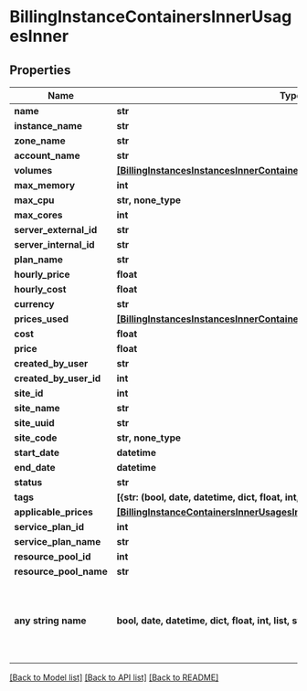 # BillingInstanceContainersInnerUsagesInner


## Properties
Name | Type | Description | Notes
------------ | ------------- | ------------- | -------------
**name** | **str** |  | [optional] 
**instance_name** | **str** |  | [optional] 
**zone_name** | **str** |  | [optional] 
**account_name** | **str** |  | [optional] 
**volumes** | [**[BillingInstancesInstancesInnerContainersInnerUsagesInnerVolumesInner]**](BillingInstancesInstancesInnerContainersInnerUsagesInnerVolumesInner.md) |  | [optional] 
**max_memory** | **int** |  | [optional] 
**max_cpu** | **str, none_type** |  | [optional] 
**max_cores** | **int** |  | [optional] 
**server_external_id** | **str** |  | [optional] 
**server_internal_id** | **str** |  | [optional] 
**plan_name** | **str** |  | [optional] 
**hourly_price** | **float** |  | [optional] 
**hourly_cost** | **float** |  | [optional] 
**currency** | **str** |  | [optional] 
**prices_used** | [**[BillingInstancesInstancesInnerContainersInnerUsagesInnerPricesUsedInner]**](BillingInstancesInstancesInnerContainersInnerUsagesInnerPricesUsedInner.md) |  | [optional] 
**cost** | **float** |  | [optional] 
**price** | **float** |  | [optional] 
**created_by_user** | **str** |  | [optional] 
**created_by_user_id** | **int** |  | [optional] 
**site_id** | **int** |  | [optional] 
**site_name** | **str** |  | [optional] 
**site_uuid** | **str** |  | [optional] 
**site_code** | **str, none_type** |  | [optional] 
**start_date** | **datetime** |  | [optional] 
**end_date** | **datetime** |  | [optional] 
**status** | **str** |  | [optional] 
**tags** | **[{str: (bool, date, datetime, dict, float, int, list, str, none_type)}], none_type** |  | [optional] 
**applicable_prices** | [**[BillingInstanceContainersInnerUsagesInnerApplicablePricesInner]**](BillingInstanceContainersInnerUsagesInnerApplicablePricesInner.md) |  | [optional] 
**service_plan_id** | **int** |  | [optional] 
**service_plan_name** | **str** |  | [optional] 
**resource_pool_id** | **int** |  | [optional] 
**resource_pool_name** | **str** |  | [optional] 
**any string name** | **bool, date, datetime, dict, float, int, list, str, none_type** | any string name can be used but the value must be the correct type | [optional]

[[Back to Model list]](../README.md#documentation-for-models) [[Back to API list]](../README.md#documentation-for-api-endpoints) [[Back to README]](../README.md)


